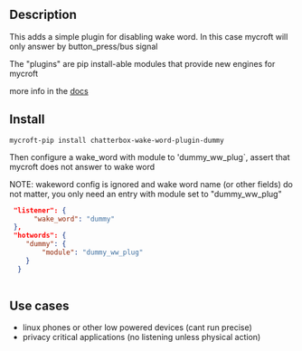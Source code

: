 ## Description
This adds a simple plugin for disabling wake word. In this case mycroft will only answer by button_press/bus signal

The "plugins" are pip install-able modules that provide new engines for mycroft

more info in the [docs](https://mycroft-ai.gitbook.io/docs/mycroft-technologies/mycroft-core/plugins)

## Install

`mycroft-pip install chatterbox-wake-word-plugin-dummy`

Then configure a wake_word with module to 'dummy_ww_plug`, assert that mycroft does not answer to wake word

NOTE: wakeword config is ignored and wake word name (or other fields) do not matter, you only need an entry with module set to "dummy_ww_plug"

```json
 "listener": {
      "wake_word": "dummy"
 },
 "hotwords": {
    "dummy": {
        "module": "dummy_ww_plug"
    }
  }
 
```

## Use cases

- linux phones or other low powered devices (cant run precise)
- privacy critical applications (no listening unless physical action)
